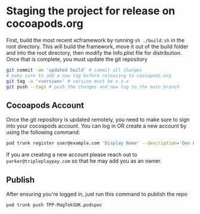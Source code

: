 # Staging the project for release on cocoapods.org
First, build the most recent xcframework by running `sh ./build.sh` in the root directory. This will build the framework, move it out of the build folder and into the root directory, then modify the Info.plist file for distribution. Once that is complete, you must update the git repository
```sh
git commit -am 'updated build' # commit all changes
# make sure to add a new tag before releasing to cocoapods.org
git tag -a '<version>' # version must be x.x.x
git push --tags # push the changes and new tag to the main branch
```
## Cocoapods Account
Once the git repository is updated remotely, you need to make sure to sign into your cocoapods account. You can log in OR create a new account by using the following command:
```sh
pod trunk register user@example.com 'Display Name' --description='Dev Laptop' 
```
If you are creating a new account please reach out to `parker@tripleplaypay.com` so that he may add you as an owner.
## Publish
After ensuring you're logged in, just run this command to publish the repo
```sh
pod trunk push TPP-MagTekSDK.podspec
```
